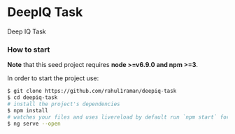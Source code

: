 # DeepIQ Task

Deep IQ Task



### How to start

**Note** that this seed project requires  **node >=v6.9.0 and npm >=3**.

In order to start the project use:
```bash
$ git clone https://github.com/rahul1raman/deepiq-task
$ cd deepiq-task
# install the project's dependencies
$ npm install
# watches your files and uses livereload by default run `npm start` for a dev server. Navigate to `http://localhost:4200/`. The app will automatically reload if you change any of the source files.
$ ng serve --open
```
